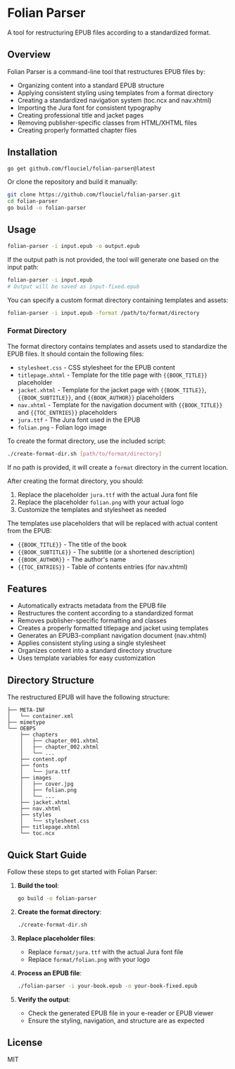 # Folian Parser

A tool for restructuring EPUB files according to a standardized format.

## Overview

Folian Parser is a command-line tool that restructures EPUB files by:

- Organizing content into a standard EPUB structure
- Applying consistent styling using templates from a format directory
- Creating a standardized navigation system (toc.ncx and nav.xhtml)
- Importing the Jura font for consistent typography
- Creating professional title and jacket pages
- Removing publisher-specific classes from HTML/XHTML files
- Creating properly formatted chapter files

## Installation

```bash
go get github.com/flouciel/folian-parser@latest
```

Or clone the repository and build it manually:

```bash
git clone https://github.com/flouciel/folian-parser.git
cd folian-parser
go build -o folian-parser
```

## Usage

```bash
folian-parser -i input.epub -o output.epub
```

If the output path is not provided, the tool will generate one based on the input path:

```bash
folian-parser -i input.epub
# Output will be saved as input-fixed.epub
```

You can specify a custom format directory containing templates and assets:

```bash
folian-parser -i input.epub -format /path/to/format/directory
```

### Format Directory

The format directory contains templates and assets used to standardize the EPUB files. It should contain the following files:

- `stylesheet.css` - CSS stylesheet for the EPUB content
- `titlepage.xhtml` - Template for the title page with `{{BOOK_TITLE}}` placeholder
- `jacket.xhtml` - Template for the jacket page with `{{BOOK_TITLE}}`, `{{BOOK_SUBTITLE}}`, and `{{BOOK_AUTHOR}}` placeholders
- `nav.xhtml` - Template for the navigation document with `{{BOOK_TITLE}}` and `{{TOC_ENTRIES}}` placeholders
- `jura.ttf` - The Jura font used in the EPUB
- `folian.png` - Folian logo image

To create the format directory, use the included script:

```bash
./create-format-dir.sh [path/to/format/directory]
```

If no path is provided, it will create a `format` directory in the current location.

After creating the format directory, you should:

1. Replace the placeholder `jura.ttf` with the actual Jura font file
2. Replace the placeholder `folian.png` with your actual logo
3. Customize the templates and stylesheet as needed

The templates use placeholders that will be replaced with actual content from the EPUB:

- `{{BOOK_TITLE}}` - The title of the book
- `{{BOOK_SUBTITLE}}` - The subtitle (or a shortened description)
- `{{BOOK_AUTHOR}}` - The author's name
- `{{TOC_ENTRIES}}` - Table of contents entries (for nav.xhtml)

## Features

- Automatically extracts metadata from the EPUB file
- Restructures the content according to a standardized format
- Removes publisher-specific formatting and classes
- Creates a properly formatted titlepage and jacket using templates
- Generates an EPUB3-compliant navigation document (nav.xhtml)
- Applies consistent styling using a single stylesheet
- Organizes content into a standard directory structure
- Uses template variables for easy customization

## Directory Structure

The restructured EPUB will have the following structure:

```
├── META-INF
│   └── container.xml
├── mimetype
└── OEBPS
    ├── chapters
    │   ├── chapter_001.xhtml
    │   ├── chapter_002.xhtml
    │   └── ...
    ├── content.opf
    ├── fonts
    │   └── jura.ttf
    ├── images
    │   ├── cover.jpg
    │   ├── folian.png
    │   └── ...
    ├── jacket.xhtml
    ├── nav.xhtml
    ├── styles
    │   └── stylesheet.css
    ├── titlepage.xhtml
    └── toc.ncx
```

## Quick Start Guide

Follow these steps to get started with Folian Parser:

1. **Build the tool**:
   ```bash
   go build -o folian-parser
   ```

2. **Create the format directory**:
   ```bash
   ./create-format-dir.sh
   ```

3. **Replace placeholder files**:
   - Replace `format/jura.ttf` with the actual Jura font file
   - Replace `format/folian.png` with your logo

4. **Process an EPUB file**:
   ```bash
   ./folian-parser -i your-book.epub -o your-book-fixed.epub
   ```

5. **Verify the output**:
   - Check the generated EPUB file in your e-reader or EPUB viewer
   - Ensure the styling, navigation, and structure are as expected

## License

MIT
